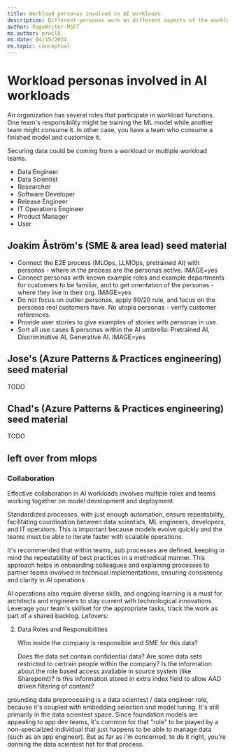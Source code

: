```yaml
---
title: Workload personas involved in AI workloads
description: Different personas work on different aspects of the workload. This article highlights their roles and responsibilities and interactions with each other. 
author: PageWriter-MSFT
ms.author: prwilk
ms.date: 04/15/2024
ms.topic: conceptual
---
```


# Workload personas involved in AI workloads

An organization has several roles that participate in workload functions. One team's responsibility might be training the ML model while another team might consume it. In other case, you have a team who consume a finished model and customize it.

Securing data could be coming from a workload or multiple workload teams.

- Data Engineer
- Data Scientist
- Researcher
- Software Developer
- Release Engineer
- IT Operations Engineer
- Product Manager
- User

## Joakim Åström's (SME & area lead) seed material
- Connect the E2E process (MLOps, LLMOps, pretrained AI) with personas - where in the process are the personas active. IMAGE=yes
- Connect personas with known example roles and example departments for customers to be familiar, and to get orientation of the personas - where they live in their org. IMAGE=yes
- Do not focus on outlier personas, apply 80/20 rule, and focus on the personas real customers have. No utopia personas - verify customer references.
- Provide user stories to give examples of stories with personas in use.
- Sort all use cases & personas within the AI umbrella: Pretrained AI, Discriminative AI, Generative AI. IMAGE=yes

## Jose's (Azure Patterns & Practices engineering) seed material

TODO

## Chad's (Azure Patterns & Practices engineering) seed material

TODO


## left over from mlops

### Collaboration

Effective collaboration in AI workloads involves multiple roles and teams working together on model development and deployment. 

Standardized processes, with just enough automation, ensure repeatability, facilitating coordination between data scientists, ML engineers, developers, and IT operators. This is important because models evolve quickly and the teams must be able to iterate faster with scalable operations. 

It's recommended that within teams, sub processes are defined, keeping in mind the repeatability of best practices in a methodical manner. This approach helps in onboarding colleagues and explaining processes to partner teams involved in technical implementations, ensuring consistency and clarity in AI operations.

AI operations also require diverse skills, and ongoing learning is a must for architects and engineers to stay current with technological innovations. Leverage your team's skillset for the appropriate tasks, track the work as part of a shared backlog.
Lefovers:

 2. Data Roles and Responsibilities
   
	Who inside the company is responsible and SME for this data? 
	
	Does the data set contain confidential data? Are some data sets restricted to certrain people within the company? Is the information about the role based access available in source system (like Sharepoint)? Is this information stored in extra index field to allow AAD driven filtering of content?
	

	
grounding data preprocessing is a data scientest / data engineer role, because it's coupled with embedding selection and model tuning. It's still primarily in the data scientest space.  Since foundation models are appealing to app dev teams, it's common for that "role" to be played by a non-speciailzed individual that just happens to be able to manage data (such as an app engineer). But as far as I'm concerned, to do it right, you're donning the data scientest hat for that process.
